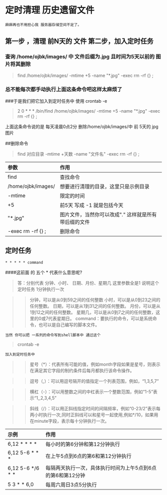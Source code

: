 # 定时清理 历史遗留文件

	麻麻再也不用担心我 服务器存储空间不足了。
	

## 第一步 ，清理 前N天的 文件  第二步，加入定时任务 


### 查询 /home/ojbk/images/ 中 文件后缀为.jpg 且时间为5天以前的 图片将其删除 
>find /home/ojbk/images/ -mtime +5 -name "*.jpg" -exec rm -rf {} \;

### 总不能每次都手动执行上面这条命令吧这样太麻烦了

###于是我们把它加入到定时任务中 使用 crontab -e 
>2 0 * * * /bin/find /home/ojbk/images/ -mtime +5 -name "*.jpg" -exec rm -rf {} \;

上面这条命令说的是 每天凌晨0点2分  删除/home/ojbk/images/中 前 5天的 jpg 图片


##删除命令 

>find 对应目录 -mtime +天数 -name "文件名" -exec rm -rf {} \;


|参数|作用|
|:-|:-|
|find|查找命令 |
|/home/ojbk/images/|想要进行清理的目录，这里只是示例目录|
|-mtime|限定的时间|
|+5| 前5天   写成 -1 就是包括今天|
|"*.jpg"|图片文件，当然你可以改成"*.*" 这样就是所有带后缀的文件|
|-exec rm -rf {} \;|删除命令 |
	
## 定时任务   

	* * * * * command 


####这前面 的 五个  * 代表什么意思呢?
	
>答：分别代表  分钟、小时、 日期、月份、星期几  这里参数全是1 说明这个定时任务 1分钟执行一次

>>分钟，可以是从0到59之间的任何整数
>>小时，可以是从0到23之间的任何整数。
>>日期，可以是从1到31之间的任何整数。
>>月份，可以是从1到12之间的任何整数。
>>星期几，可以是从0到7之间的任何整数，这里的0或7代表星期日。
>>command：要执行的命令，可以是系统命令，也可以是自己编写的脚本文件。

	当然 你可以把 一系列的命令写到shell脚本中 通过这个
	
>crontab -e 

	加入到定时任务中 

>>星号（*）：代表所有可能的值，例如month字段如果是星号，则表示在满足其它字段的制约条件后每月都执行该命令操作。

>>逗号（,）：可以用逗号隔开的值指定一个列表范围，例如，“1,3,5,7”

>>横杠（-）：可以用整数之间的中杠表示一个整数范围，例如“1-5”表示“1,,2,3,4,5”

>>斜线（/）：可以用正斜线指定时间的间隔频率，例如“0-23/2”表示每两小时执行一次,同时正斜线可以和星号一起使用,例如*/10，如果用在minute字段，表示每十分钟执行一次。

|示例|作用|
|:-|:-|
|6,12 * * * *|每小时的第6分钟和第12分钟执行 |
|6,12 5-6 * * * |在上午5点到6点的第6和第12分钟执行|
|6,12 5-6 */6 * * |每隔两天执行一次，具体执行时间为上午5点到6点的第6和第12分钟|
|5 3 * * 6,0| 每周六周日3点5分执行|


